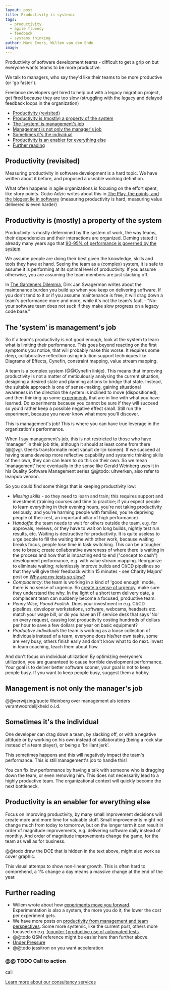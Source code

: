 ```yaml
---
layout: post
title: Productivity is systemic
tags:
  - productivity
  - agile fluency
  - feedback
  - systems thinking
author: Marc Evers, Willem van den Ende
image: 
---
```

  
Productivity of software development teams - difficult to get a grip on but everyone wants teams to be more productive. 

We talk to managers, who say they'd like their teams to be more productive (or 'go faster').

Freelance developers get hired to help out with a legacy migration project, get fired because they are too slow (struggling with the legacy and delayed feedback loops in the organization)

- [Productivity (revisited)](#productivity-revisited)
- [Productivity is (mostly) a property of the system](#productivity-is-mostly-a-property-of-the-system)
- [The 'system' is management's job](#the-system-is-managements-job)
- [Management is not only the manager's job](#management-is-not-only-the-managers-job)
- [Sometimes it's the individual](#sometimes-its-the-individual)
- [Productivity is an enabler for everything else](#productivity-is-an-enabler-for-everything-else)
- [Further reading](#further-reading)

## Productivity (revisited)

Measuring productivity in software development is a hard topic. 
We have written about it before, and proposed a useable working definition.

What often happens in agile organizations is focusing on the effort spent, like
story points. Gojko Adzic writes about this in [The Play, the points, and the
biggest lie in
software](https://gojko.net/2021/01/11/the-play-the-points-the-lie.html)
(measuring productivity is hard, measuring value delivered is even harder)

## Productivity is (mostly) a property of the system

Productivity is mostly determined by the system of work, the way teams, their
dependencies and their interactions are organized. Deming stated it already many
years ago that [90-95% of performance is governed by the
system](https://deming.org/dr-deming-called-for-the-elimination-of-the-annual-performance-appraisal/).

We assume people are doing their best given the knowledge, skills and tools they
have at hand. Seeing the team as a (complex) system, it is safe to assume it is
performing at its optimal level of productivity. If you assume otherwise, you
are assuming the team members are just slacking off.

In [The Gardeners
Dilemma](https://www.linkedin.com/pulse/gardeners-dilemma-dirk-jan-swagerman/),
Dirk Jan Swagerman writes about the maintenance burden you build up when you
keep on delivering software. If you don't tend to it or if you assume
maintenance is free, it will drag down a team's performance more and more, while
it's not the team's fault - "No: your software team does not suck if they make
slow progress on a legacy code base."

## The 'system' is management's job

So if a team's productivity is not good enough, look at the system to learn what
is limiting their performance. This goes beyond reacting on the first symptoms
you notice, that will probably make this worse. It requires some deep,
collaborative reflection using intuition support techniques like Diagrams of
Effects, Cynefin, constraint mapping, value stream mapping.

A team is a complex system (@@Cynefin linkje). This means that improving
productivity is not a matter of meticulously analysing the current situation,
designing a desired state and planning actions to bridge that state. Instead,
the suitable approach is one of sense-making, gaining situational awareness in
the direction the system is inclined to move (dispositioned), and then thinking
up some [experiments](/2020/06/26/experiments-move-you-forward.html) that are in line with what you have learned. Do experiments
because you cannot be sure if they will succeed so you'd rather keep a possible
negative effect small. Still run the experiment, because you never know what
more you'll discover.

This is management's job! This is where you can have true leverage in the organization's performance.

When I say management's job, this is not restricted to those who have 'manager' in their job title, although it should at least come from there (@@vgl. Geerts transformatie moet vanuit de lijn komen). If we succeed at having teams develop more reflective capability and systemic thinking skills of their own, they can can learn to do this on their own. So we mean 'management' here eventually in the sense like Gerald Weinberg uses it in his Quality Software Management series @@todo: uitwerken, also refer to leanpub version.

So you could find some things that is keeping productivity low:
- _Missing skills_ - so they need to learn and train; this requires
  support and investment (training courses and time to practice; if you expect
  people to learn everything in their evening hours, you're not taking
  productivity seriously, and you're harming people with families, you're
  depriving people of their rest, an important pillar of high performance)
- _Handoffs_: the team needs to wait for others outside the team, e.g. for approvals,
  reviews, or they have to wait on long builds, nightly test run results, etc.
  Waiting is destructive for productivity. It is quite useless to urge people to
  fill the waiting time with other work, because waiting breaks focus, people
  lose time in task switching. This can be a tougher one to break; create
  collaborative awareness of where there is waiting in the process and how that
  is impacting end to end ("concept to cash") development performance, e.g. with
  value stream mapping. Reorganize to eliminate waiting; relentlessly improve
  builds and CI/CD pipelines so that they will give their feedback within 15
  minutes - see Charity Majors' post on [Why are my tests so slow?](https://charity.wtf/2020/12/31/why-are-my-tests-so-slow-a-list-of-likely-suspects-anti-patterns-and-unresolved-personal-trauma)
- _Complacency_: the team is working in a kind of 'good enough' mode, there
  is no sense of urgency. So [create a sense of
  urgency](/2020/10/26/under-pressure.html), make sure they understand the why.
  In the light of a short term delivery date, a complacent team can suddenly become a focused, productive team.
- _Penny Wise, Pound Foolish_. Does your investment in e.g. CI/CD pipelines, developer workstations, software, webcams, headsets etc. match your wage bill, or do you have an IT service desk that says 'No' on every request, causing lost productivity costing hundreds of dollars per hour to save a few dollars per year on basic equipment?
- _Productive individuals_ the team is working as a loose collection of individuals instead of a team, everyone
  does his/her own tasks, some are very busy, others finish early and don't know
  what to do next. Invest in team coaching, teach them about flow.

And don't focus on individual utilization! By optimizing everyone's utilization,
you are guaranteed to cause horrible development performance. Your goal is to
deliver better software sooner, your goal is not to keep people busy. If you
want to keep people busy, suggest them a hobby. 


## Management is not only the manager's job

@@verwijzing/quote Weinberg over management als ieders verantwoordelijkheid o.i.d.

## Sometimes it's the individual

One developer can drag down a team, by slacking off, or with a negative attitude
or by working on his own instead of collaborating (being a rock star instead of
a team player), or being a 'brilliant jerk'.

This sometimes happens and this will negatively impact the team's performance.
This is still management's job to handle this!

You can fix low performance by having a talk with someone who is dragging down
the team, or even removing him. This does not necessarily lead to a highly
productive team. The organizational context will quickly become the next
bottleneck.

## Productivity is an enabler for everything else

Focus on improving productivity, by many small improvement decisions will create
more and more time for valuable stuff. Small improvements might not change much
from today to tomorrow, but on the longer term it can result in order of
magnitude improvements, e.g. delivering software daily instead of monthly. And
order of magnitude improvements change the game, for the team as well as for
business.

@@todo draw the DOE that is hidden in the text above, might also work as cover graphic.


This visual attemps to show non-linear growth. This is often hard to comprehend, a 1% change a day means a massive change at the end of the year.

Further reading
---------------

- Willem wrote about how [experiments move you forward](/2020/06/26/experiments-move-you-forward.html). Experimentation is also a system, the more you do it, the lower the cost per experiment gets.
- We have more posts on [productivity from management and team perspectives](/blog-by-tag/#tag-productivity). Some more systemic, like the current post, others more focused on e.g. [(counter-)productive use of automated tests](/2020/11/27/paying-the-price-of-fast-tests.html).
- @@todo QSM reference might be easier here than further above.
- [Under Pressure](/2020/10/26/under-pressure.html)
- @@todo jessitron on you want acceleration

<aside>
  <h3>@@ TODO Call to action</h3>
  <p>call</p>
  <p><div>
    <a href="/consulting">Learn more about our consultancy services</a>
  </div></p>
</aside>
